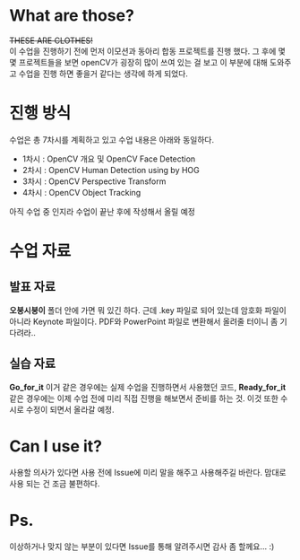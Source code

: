# What are those?
~~THESE ARE CLOTHES!~~ <br>
이 수업을 진행하기 전에 먼저 이모션과 동아리 합동 프로젝트를 진행 했다. 그 후에 몇몇 프로젝트들을 보면 openCV가 굉장히 많이 쓰여 있는 걸 보고 이 부분에 대해 도와주고 수업을 진행 하면 좋을거 같다는 생각에 하게 되었다.

# 진행 방식
수업은 총 7차시를 계획하고 있고 수업 내용은 아래와 동일하다.

- 1차시 : OpenCV 개요 및 OpenCV Face Detection
- 2차시 : OpenCV Human Detection using by HOG
- 3차시 : OpenCV Perspective Transform
- 4차시 : OpenCV Object Tracking

아직 수업 중 인지라 수업이 끝난 후에 작성해서 올릴 예정

# 수업 자료
## 발표 자료
__오붕시붕이__ 폴더 안에 가면 뭐 있긴 하다. 근데 .key 파일로 되어 있는데 암호화 파일이 아니라 Keynote 파일이다. PDF와 PowerPoint 파일로 변환해서 올려줄 터이니 좀 기다려라..

## 실습 자료
__Go_for_it__ 이거 같은 경우에는 실제 수업을 진행하면서 사용했던 코드, __Ready_for_it__ 같은 경우에는 이제 수업 전에 미리 직접 진행을 해보면서 준비를 하는 것. 이것 또한 수시로 수정이 되면서 올라갈 예정.

# Can I use it?
사용할 의사가 있다면 사용 전에 Issue에 미리 말을 해주고 사용해주길 바란다. 맘대로 사용 되는 건 조금 불편하다.

# Ps.
이상하거나 맞지 않는 부분이 있다면 Issue를 통해 알려주시면 감사 좀 할께요... :)